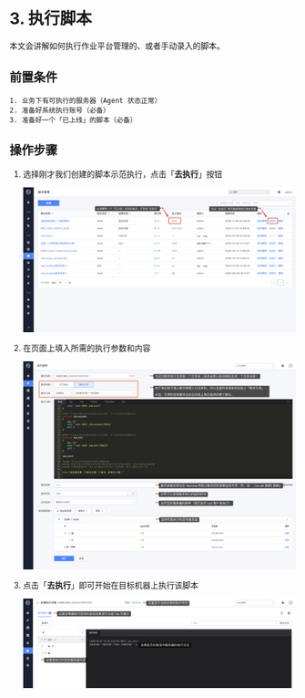 # 3. 执行脚本

本文会讲解如何执行作业平台管理的、或者手动录入的脚本。

## 前置条件

```
1. 业务下有可执行的服务器（Agent 状态正常）
2. 准备好系统执行账号（必备）
3. 准备好一个「已上线」的脚本（必备）
```

## 操作步骤

1. 选择刚才我们创建的脚本示范执行，点击「**去执行**」按钮

   ![image-20201104205112651](media/image-20201104205112651.png)

2. 在页面上填入所需的执行参数和内容

   ![image-20200407192800545](media/image-20200407192800545.png)

3. 点击「**去执行**」即可开始在目标机器上执行该脚本

   ![image-20200407193241918](media/image-20200407193241918.png)
